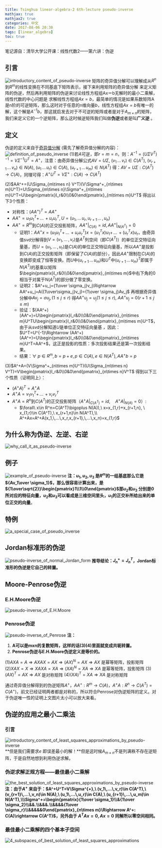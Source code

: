 ```yaml
---
title: Tsinghua linear-algebra-2 6th-lecture pseudo-inverse
mathjax: true
mathjax2: true
categories: 中文
date: 2017-08-06 20:30
tags: [linear_algebra]
toc: true
---
```


笔记源自：清华大学公开课：线性代数2——第六讲：伪逆

## 引言

![introductory_content_of_pseudo-inverse](http://q83p23d9i.bkt.clouddn.com/gitpage/tsinghua_linear_algebra/2-6/1.png) 
矩阵的奇异值分解可以理解成从$R^n$到$R^m$的线性变换在不同基底下矩阵表示，接下来利用矩阵的奇异值分解
来定义矩阵的伪逆，然后再利用矩阵的伪逆来讨论线性方程组Ax＝b无解时的最小二乘解，线性代数的中心问题是
求解线性方程组$Ax=b$，最简单的情况是如果系数矩阵A是n阶的可逆矩阵，那么这时对于任意的n维向量$b$，线性方程组$Ax=b$有唯一的解，这个解是$A^{-1} b$，那这就启发去对于不可逆的矩阵或者是对于$A_{m\times n}$的矩阵，我们来定义它的一个逆矩阵，那么这时候逆矩阵我们叫做**伪逆**或者是叫**广义逆** 。

## 定义

伪逆的定义来自于[奇异值分解](/2017/08/03/singular_values_decomposition/) (需先了解奇异值分解的内容)： 
![definition_of_pseudo_inverse](http://q83p23d9i.bkt.clouddn.com/gitpage/tsinghua_linear_algebra/2-6/2.png) 
(1)若$A$可逆，即$r=m=n$，则：$A^{-1}=(U\Sigma V^T)^{-1}=V\Sigma^{-1}U^T=A^+$，注意：由奇异值分解公式$AV=U\Sigma,\ (v_1\,...\,v_r)\in C(A^T),\ (v_{r+1}\,...\,v_n)\in N(A),\ (u_1\,...\,u_r)\in C(A),\ (u_{r+1}\,...\,u_m)\in N(A^T)$ 得：$AV=U\Sigma: C(A^T)\rightarrow C(A)$，同理可得：$A^+U^T=V\Sigma^{+}:C(A)\rightarrow C(A^T)$

(2)$AA^+=(U\Sigma_{m\times n} V^T)(V\Sigma^+_{n\times m}U^T)=U\Sigma_{m\times n}\Sigma^+_{n\times m}U^T=U\begin{pmatrix}I_r&0\\0&0\end{pmatrix}_{m\times m}U^T$ 得出以下3个性质：

-   对称性：$(AA^+)^T=AA^+$ 
-   $AA^+=u_1u_1^T+\,...\,+u_ru_r^T, U=(u_1,\,...\,u_r,\,u_{r+1}\,...\,,u_n)$
-   $AA^+=R^m$到$C(A)$的正交投影矩阵，$AA^+|_{C(A)}=id, AA^+|_{N(A^T)}=0$
    *   证明1：$AA^+x=(u_1u_1^T+\,...\,+u_ru_r^T)x=(u_1^Tx)u_1+\,...\,+(u_r^Tx)u_r​$，由奇异值svd分解得到$V=(v_1,\,...\,,v_r)​$是$A^T​$列空间（即$C(A^T)​$）的单位正交特征向量基，而$U=(u_1,\,...\,,u_r)​$是$C(A)​$的单位正交特征向量基，所以$AA^+​$是投影到$C(A)​$的正交投影矩阵（即保留了$C(A)​$的部分），因此$AA^+​$限制在$C(A)​$的变换即变成了恒等变换。而$U​$中$(u_{r+1}\,...\,u_m)​$和$U^T​$中$(u_{r+1}\,...\,u_m)^T​$即属于$N(A^T)​$的基乘以矩阵$\begin{pmatrix}I_r&0\\0&0\end{pmatrix}_{m\times m}​$中右下角的$0​$相当于对属于$N(A^T)​$的部分做了零变换。
    *   证明2：$A^+u_j={1\over \sigma_j}v_j\Rightarrow AA^+u_j=A({1\over\sigma_j}v_j)={1\over \sigma_j}Av_j$ 再根据奇异值分解中$Av_j=\sigma u_j, (1\le j \le r)$ 得$AA^+u_j=u_j(1\le j\le r),\  AA^+u_j=0(r+1\le j \le m)$
    *   验证：$(AA^+)(AA^+)=U\begin{pmatrix}I_r&0\\0&0\end{pmatrix}_{m\times m}U^TU\begin{pmatrix}I_r&0\\0&0\end{pmatrix}_{m\times m}U^T$，由于从svd分解知道$U$是单位正交特征向量基 ，因此：$U^T=U^{-1}\Rightarrow (AA^+)(AA^+)=U\begin{pmatrix}I_r&0\\0&0\end{pmatrix}_{m\times m}U^T=AA^+$，这正是投影的性质：多次投影结果还是第一次投影结果。
    *   结果：$\forall\ p\in R^m, b=p+e, p\in C(A), e\in N(A^T), AA^+b=p$

(3)$A^+A=(V\Sigma^+_{n\times m}U^T)(U\Sigma_{m\times n} V^T)=V\begin{pmatrix}I_r&0\\0&0\end{pmatrix}_{n\times n}V^T$ 得到以下三个性质（证明同上）：

-   $(A^+A)^T=A^+A$
-   $A^+A=v_1v_1^T+\,...\,+v_rv_r^T$
-   $A^+A=R^n$到$C(A^T)$的正交投影矩阵（$A^+A|_{C(A^T)}=id,\quad A^+A|_{N(A)}=0$）:
    -   $\forall\ x\in R^n=C(A^T)\bigoplus N(A)),\  x=x_{1,r}+x_{r+1,n}, \ x_{1,r}\in C(A^T),\ x_{r+1,n}\in N(A^T),\\ A^+Ax=A^+A(x_1,\,...\,x_r,x_{r+1},\,...\,x_n)=x_{1,r}$

## 为什么称为伪逆、左逆、右逆

![why_call_it_as_pseudo-inverse](http://q83p23d9i.bkt.clouddn.com/gitpage/tsinghua_linear_algebra/2-6/3.png) 
## 例子

![example_of_pseudo-inverse](http://q83p23d9i.bkt.clouddn.com/gitpage/tsinghua_linear_algebra/2-6/4.png) 
**注：$u_1, u_2,u_3$ 是$R^m$的一组基底那么它是${Av_1\over \sigma_1}$，那么很容易计算出来，是${1\over\sqrt{2}}\begin{pmatrix}1\\1\\0\end{pmatrix}$那$u_2$和$u_3$ 分别是0所对应的特征向量，$u_2$和$u_3$可以看成是三维空间里头，$u_1$的正交补所给出来的单位正交的向量**。
## 特例
![a_special_case_of_pseudo_inverse](http://q83p23d9i.bkt.clouddn.com/gitpage/tsinghua_linear_algebra/2-6/5.png)  
## Jordan标准形的伪逆 
![pseudo-inverse_of_normal_Jordan_form](http://q83p23d9i.bkt.clouddn.com/gitpage/tsinghua_linear_algebra/2-6/6.png) 
**推导结论：$J_n^+=J_n^T$，Jordan标准形的伪逆是它自己的转置。** 
## Moore-Penrose伪逆 
### E.H.Moore伪逆 
![pseudo-inverse_of_E.H.Moore](http://q83p23d9i.bkt.clouddn.com/gitpage/tsinghua_linear_algebra/2-6/7.png) 
### Penrose伪逆 
![pseudo-inverse_of_Penrose](http://q83p23d9i.bkt.clouddn.com/gitpage/tsinghua_linear_algebra/2-6/8.png) 
**注：** 
1.  **A可以是mxn的复数矩阵，这样的话(3)(4)里面就变成共轭转置。**
2.  **Penrose伪逆与E.H.Moore伪逆定义是等价的。**

$(1)AXA =A \Rightarrow AXAX=AX\Rightarrow (AX)^N=AX\Rightarrow AX$ 是幂等矩阵，投影矩阵
$(2)XAX=X\Rightarrow XAXA=XA\Rightarrow (XA)^N=XA\Rightarrow XA$ 是幂等矩阵，投影矩阵
$(3)(AX)^T=AX\Rightarrow AX$ 是对称矩阵
$(4)(XA)^T=XA\Rightarrow XA$ 是对称矩阵

通过奇异值分解得到的伪逆矩阵$A^+$，$AA^+: R^m \rightarrow C(A)$，$A^+A:R^n\rightarrow C(A^T)=C(A^+)$，前文已经证明两者都是对称的，所以符合Penrose对伪逆矩阵的定义。对于伪逆唯一性的证明上文图片太小可以放大来看。

## 伪逆的应用之最小二乘法 
### 引言 
![introductory_content_of_least_squares_approximations_by_pseudo-inverse](http://q83p23d9i.bkt.clouddn.com/gitpage/tsinghua_linear_algebra/2-6/9.png) 
**但是我们需要求$e$ 即误差最小的解！**但是这时候$A_{m\times n}$不是列满秩不存在逆矩阵，于是自然地想到利用伪逆求解。
### 伪逆求解正规方程——最佳最小二乘解 
![the_best_solution_of_least_squares_approximations_by_pseudo-inverse](http://q83p23d9i.bkt.clouddn.com/gitpage/tsinghua_linear_algebra/2-6/10.png) 
**注：由于$A^+$ 来自于：$A^+U^T=V\Sigma^{+},\ (v_1\,...\,v_r)\in C(A^T),\ (v_{r+1}\,...\,v_n)\in N(A),\ (u_1\,...\,u_r)\in C(A),\ (u_{r+1}\,...\,u_m)\in N(A^T),\\\Sigma^+=\begin{pmatrix}{1\over \sigma_1}\\&{1\over \sigma_2}\\&&.\\&&&.\\&&&&{1\over \sigma_r}\\&&&&&0\end{pmatrix}_{n\times m}\Rightarrow A^+: C(A)\rightarrow C(A^T)$，另外由于 $A^TAx=0, Ax=0$ 同解所以零空间相同。**

### 最佳最小二乘解的四个基本子空间

![4_subspaces_of_best_solution_of_least_squares_approximations](http://q83p23d9i.bkt.clouddn.com/gitpage/tsinghua_linear_algebra/2-6/11.png) 
